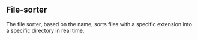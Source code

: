 ## File-sorter

The file sorter, based on the name, sorts files with a specific extension into a specific directory in real time.

